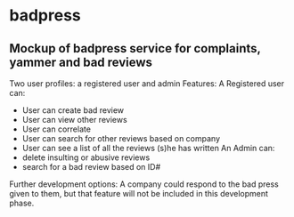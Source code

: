 # badpress
## Mockup of badpress service for complaints, yammer and bad reviews

Two user profiles: a registered user and admin
Features:
A Registered user can:
* User can create bad review
* User can view other reviews
* User can correlate
* User can search for other reviews based on company
* User can see a list of all the reviews (s)he has written
An Admin can:
* delete insulting or abusive reviews
* search for a bad review based on ID#

Further development options: A company could respond to the bad press given to them, but that feature will not be included in this development phase.

